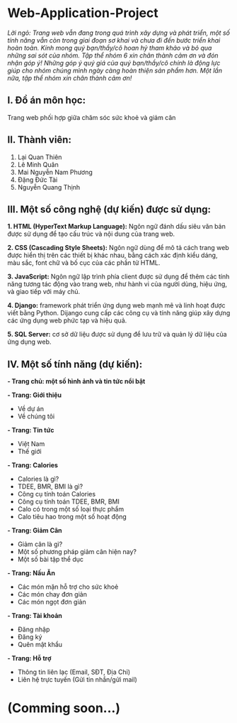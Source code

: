# Web-Application-Project

_Lời ngỏ: Trang web vẫn đang trong quá trình xây dựng và phát triển, một số tính năng vẫn còn trong giai đoạn sơ khai và chưa đi đến bước triển khai hoàn toàn. Kính mong quý bạn/thầy/cô hoan hỷ tham khảo và bỏ qua những sai sót của nhóm. Tập thể nhóm 6 xin chân thành cảm ơn và đón nhận góp ý! Những góp ý quý giá của quý bạn/thầy/cô chính là động lực giúp cho nhóm chúng mình ngày càng hoàn thiện sản phẩm hơn. Một lần nữa, tập thể nhóm xin chân thành cảm ơn!_

## I. Đồ án môn học:
Trang web phối hợp giữa chăm sóc sức khoẻ và giảm cân

## II. Thành viên:
1. Lại Quan Thiên
2. Lê Minh Quân
3. Mai Nguyễn Nam Phương
4. Đặng Đức Tài
5. Nguyễn Quang Thịnh

## III. Một số công nghệ (dự kiến) được sử dụng:
**1. HTML (HyperText Markup Language):** Ngôn ngữ đánh dấu siêu văn bản được sử dụng để tạo cấu trúc và nội dung của trang web.

**2. CSS (Cascading Style Sheets):** Ngôn ngữ dùng để mô tả cách trang web được hiển thị trên các thiết bị khác nhau, bằng cách xác định kiểu dáng, màu sắc, font chữ và bố cục của các phần tử HTML.

**3. JavaScript:** Ngôn ngữ lập trình phía client được sử dụng để thêm các tính năng tương tác động vào trang web, như hành vi của người dùng, hiệu ứng, và giao tiếp với máy chủ.

**4. Django:** framework phát triển ứng dụng web mạnh mẽ và linh hoạt được viết bằng Python. Dijango cung cấp các công cụ và tính năng giúp xây dựng các ứng dụng web phức tạp và hiệu quả.

**5. SQL Server:** cơ sở dữ liệu được sử dụng để lưu trữ và quản lý dữ liệu của ứng dụng web.

## IV. Một số tính năng (dự kiến):

**- Trang chủ: một số hình ảnh và tin tức nổi bật**

**- Trang: Giới thiệu**
+ Về dự án
+ Về chúng tôi

**- Trang: Tin tức**
+ Việt Nam
+ Thế giới
  
**- Trang: Calories**
+ Calories là gì?
+ TDEE, BMR, BMI là gì? 
+ Công cụ tính toán Calories
+ Công cụ tính toán TDEE, BMR, BMI
+ Calo có trong một số loại thực phẩm
+ Calo tiêu hao trong một số hoạt động

**- Trang: Giảm Cân**
+ Giảm cân là gì?
+ Một số phương pháp giảm cân hiện nay?
+ Một số bài tập thể dục

**- Trang: Nấu Ăn**
+ Các món mặn hỗ trợ cho sức khoẻ
+ Các món chay đơn giản
+ Các món ngọt đơn giản

**- Trang: Tài khoản**
+ Đăng nhập
+ Đăng ký
+ Quên mật khẩu

**- Trang: Hỗ trợ**
+ Thông tin liên lạc (Email, SĐT, Địa Chỉ)
+ Liên hệ trực tuyến (Gửi tin nhắn/gửi mail)

# (Comming soon...)
